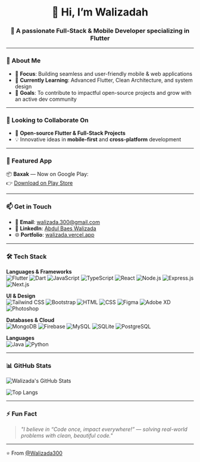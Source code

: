 <h1 align="center">👋 Hi, I’m Walizadah</h1>
<h3 align="center">🌟 A passionate Full-Stack & Mobile Developer specializing in Flutter</h3>

---

### 👀 About Me

- 🎯 **Focus**: Building seamless and user-friendly mobile & web applications  
- 🌱 **Currently Learning**: Advanced Flutter, Clean Architecture, and system design  
- 🚀 **Goals**: To contribute to impactful open-source projects and grow with an active dev community  

---

### 💞️ Looking to Collaborate On

- 🔧 **Open-source Flutter & Full-Stack Projects**  
- 💡 Innovative ideas in **mobile-first** and **cross-platform** development  

---

### 📱 Featured App

📦 **Baxak** — Now on Google Play:  
👉 [Download on Play Store](https://play.google.com/store/apps/details?id=com.walizada.baxak)

---

### 📫 Get in Touch

- 📧 **Email**: walizada.300@gmail.com  
- 💼 **LinkedIn**: [Abdul Baes Walizada](https://www.linkedin.com/in/abdulbaeswalizadah/)  
- 🌐 **Portfolio**: [walizada.vercel.app](http://walizada.vercel.app/)

---

### 🛠️ Tech Stack

**Languages & Frameworks**  
![Flutter](https://img.shields.io/badge/Flutter-02569B?style=flat-square&logo=flutter&logoColor=white)
![Dart](https://img.shields.io/badge/Dart-0175C2?style=flat-square&logo=dart&logoColor=white)
![JavaScript](https://img.shields.io/badge/JavaScript-F7DF1E?style=flat-square&logo=javascript&logoColor=black)
![TypeScript](https://img.shields.io/badge/TypeScript-3178C6?style=flat-square&logo=typescript&logoColor=white)
![React](https://img.shields.io/badge/React-20232A?style=flat-square&logo=react)
![Node.js](https://img.shields.io/badge/Node.js-339933?style=flat-square&logo=node.js&logoColor=white)
![Express.js](https://img.shields.io/badge/Express.js-000000?style=flat-square&logo=express&logoColor=white)
![Next.js](https://img.shields.io/badge/Next.js-000000?style=flat-square&logo=next.js)

**UI & Design**  
![Tailwind CSS](https://img.shields.io/badge/Tailwind_CSS-38B2AC?style=flat-square&logo=tailwind-css&logoColor=white)
![Bootstrap](https://img.shields.io/badge/Bootstrap-563D7C?style=flat-square&logo=bootstrap&logoColor=white)
![HTML](https://img.shields.io/badge/HTML5-E34F26?style=flat-square&logo=html5&logoColor=white)
![CSS](https://img.shields.io/badge/CSS3-1572B6?style=flat-square&logo=css3)
![Figma](https://img.shields.io/badge/Figma-F24E1E?style=flat-square&logo=figma&logoColor=white)
![Adobe XD](https://img.shields.io/badge/AdobeXD-FF61F6?style=flat-square&logo=adobe-xd)
![Photoshop](https://img.shields.io/badge/Photoshop-31A8FF?style=flat-square&logo=adobe-photoshop&logoColor=white)

**Databases & Cloud**  
![MongoDB](https://img.shields.io/badge/MongoDB-4EA94B?style=flat-square&logo=mongodb&logoColor=white)
![Firebase](https://img.shields.io/badge/Firebase-FFCA28?style=flat-square&logo=firebase&logoColor=black)
![MySQL](https://img.shields.io/badge/MySQL-4479A1?style=flat-square&logo=mysql)
![SQLite](https://img.shields.io/badge/SQLite-003B57?style=flat-square&logo=sqlite)
![PostgreSQL](https://img.shields.io/badge/PostgreSQL-336791?style=flat-square&logo=postgresql)

**Languages**  
![Java](https://img.shields.io/badge/Java-ED8B00?style=flat-square&logo=java&logoColor=white)
![Python](https://img.shields.io/badge/Python-3776AB?style=flat-square&logo=python&logoColor=white)

---

### 📊 GitHub Stats

![Walizada's GitHub Stats](https://github-readme-stats.vercel.app/api?username=Walizada300&show_icons=true&theme=tokyonight)

![Top Langs](https://github-readme-stats.vercel.app/api/top-langs/?username=Walizada300&layout=compact&theme=tokyonight)

---

### ⚡ Fun Fact

> *"I believe in “Code once, impact everywhere!” — solving real-world problems with clean, beautiful code."*

---

⭐️ From [@Walizada300](https://github.com/Walizada300)
